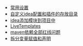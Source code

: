 - <a href="../../pages/utils/idea/常用设置.md">常用设置</a>
- <a href="../../pages/utils/idea/自定义idea配置和插件的存放目录.md">自定义idea配置和插件的存放目录</a>
- <a href="../../pages/utils/idea/idea添加模块到项目中.md">idea添加模块到项目中</a>
- <a href="../../pages/utils/idea/LiveTemplates.md">LiveTemplates</a>
- <a href="../../pages/utils/idea/maven依赖全部红线问题.md">maven依赖全部红线问题</a>
- <a href="../../pages/utils/idea/拆分变量赋值和声明.md">拆分变量赋值和声明</a>
